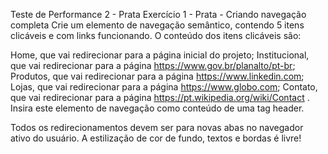 Teste de Performance 2 - Prata
Exercício 1 - Prata - Criando navegação completa
Crie um elemento de navegação semântico, contendo 5 itens clicáveis e com links funcionando. O conteúdo dos itens clicáveis são:

Home, que vai redirecionar para a página inicial do projeto;
Institucional, que vai redirecionar para a página https://www.gov.br/planalto/pt-br;
Produtos, que vai redirecionar para a página https://www.linkedin.com;
Lojas, que vai redirecionar para a página https://www.globo.com;
Contato, que vai redirecionar para a página https://pt.wikipedia.org/wiki/Contact .
Insira este elemento de navegação como conteúdo de uma tag header.

Todos os redirecionamentos devem ser para novas abas no navegador ativo do usuário. A estilização de cor de fundo, textos e bordas é livre!